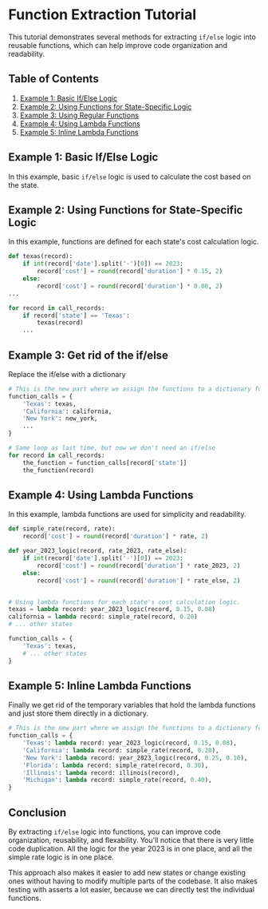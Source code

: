 # Function Extraction Tutorial

This tutorial demonstrates several methods for extracting `if/else` logic into reusable functions, which can help improve code organization and readability.

## Table of Contents
1. [Example 1: Basic If/Else Logic](#example-1-basic-if-else-logic)
2. [Example 2: Using Functions for State-Specific Logic](#example-2-using-functions-for-state-specific-logic)
3. [Example 3: Using Regular Functions](#example-3-using-regular-functions)
4. [Example 4: Using Lambda Functions](#example-4-using-lambda-functions)
5. [Example 5: Inline Lambda Functions](#example-5-inline-lambda-functions)

## Example 1: Basic If/Else Logic

In this example, basic `if/else` logic is used to calculate the cost based on the state.

## Example 2: Using Functions for State-Specific Logic

In this example, functions are defined for each state's cost calculation logic.

```python
def texas(record):
    if int(record['date'].split('-')[0]) == 2023:
        record['cost'] = round(record['duration'] * 0.15, 2)
    else:
        record['cost'] = round(record['duration'] * 0.08, 2)
...

for record in call_records:
    if record['state'] == 'Texas':
        texas(record)
    ...

```

## Example 3: Get rid of the if/else

Replace the if/else with a dictionary

```python
# This is the new part where we assign the functions to a dictionary for fast lookup
function_calls = {
    'Texas': texas,
    'California': california,
    'New York': new_york,
    ...
}

# Same loop as last time, but now we don't need an if/else
for record in call_records:
    the_function = function_calls[record['state']]
    the_function(record)

```

## Example 4: Using Lambda Functions

In this example, lambda functions are used for simplicity and readability.

```python
def simple_rate(record, rate):
    record['cost'] = round(record['duration'] * rate, 2)

def year_2023_logic(record, rate_2023, rate_else):
    if int(record['date'].split('-')[0]) == 2023:
        record['cost'] = round(record['duration'] * rate_2023, 2)
    else:
        record['cost'] = round(record['duration'] * rate_else, 2)


# Using lambda functions for each state's cost calculation logic.
texas = lambda record: year_2023_logic(record, 0.15, 0.08)
california = lambda record: simple_rate(record, 0.20)
# ... other states

function_calls = {
    'Texas': texas,
    # ... other states
}
```

## Example 5: Inline Lambda Functions

Finally we get rid of the temporary variables that hold the lambda functions and just store them directly in a dictionary.

```python
# This is the new part where we assign the functions to a dictionary for fast lookup
function_calls = {
    'Texas': lambda record: year_2023_logic(record, 0.15, 0.08),
    'California': lambda record: simple_rate(record, 0.20),
    'New York': lambda record: year_2023_logic(record, 0.25, 0.10),
    'Florida': lambda record: simple_rate(record, 0.30),
    'Illinois': lambda record: illinois(record),
    'Michigan': lambda record: simple_rate(record, 0.40),
}
```

## Conclusion

By extracting `if/else` logic into functions, you can improve code organization, reusability, and flexability.
You'll notice that there is very little code duplication.  All the logic for the year 2023 is in one place,
and all the simple rate logic is in one place.

This approach also makes it easier to add new states or change existing ones without having to modify multiple parts of the codebase.
It also makes testing with asserts a lot easier, because we can directly test the individual functions.